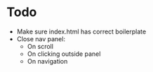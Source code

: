 # Todo
  - Make sure index.html has correct boilerplate
  - Close nav panel:
    - On scroll
    - On clicking outside panel
    - On navigation